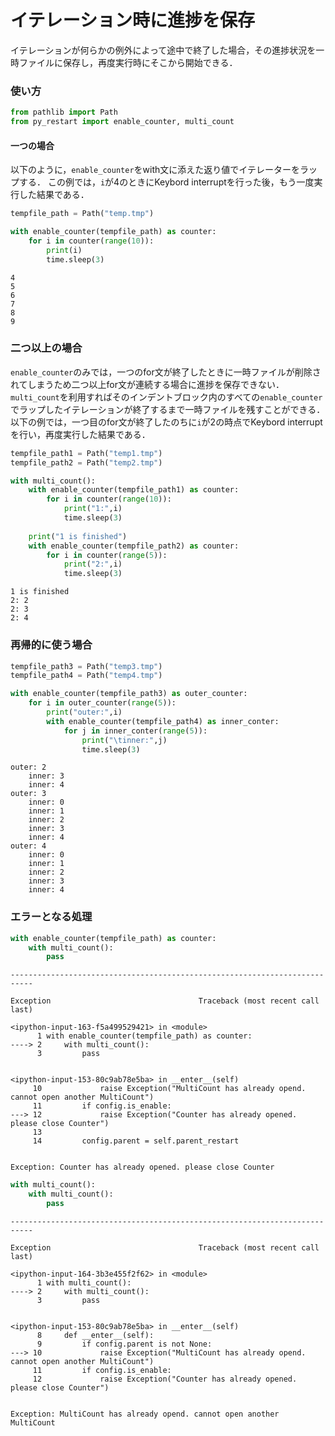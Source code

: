 # イテレーション時に進捗を保存
イテレーションが何らかの例外によって途中で終了した場合，その進捗状況を一時ファイルに保存し，再度実行時にそこから開始できる．

### 使い方

```python
from pathlib import Path
from py_restart import enable_counter, multi_count
```

#### 一つの場合 
以下のように，`enable_counter`をwith文に添えた返り値でイテレーターをラップする．
この例では，`i`が4のときにKeybord interruptを行った後，もう一度実行した結果である．

```python
tempfile_path = Path("temp.tmp")

with enable_counter(tempfile_path) as counter:
    for i in counter(range(10)):
        print(i)
        time.sleep(3)
```

    4
    5
    6
    7
    8
    9
    

### 二つ以上の場合 
`enable_counter`のみでは，一つのfor文が終了したときに一時ファイルが削除されてしまうため二つ以上for文が連続する場合に進捗を保存できない．`multi_count`を利用すればそのインデントブロック内のすべての`enable_counter`でラップしたイテレーションが終了するまで一時ファイルを残すことができる．以下の例では，一つ目のfor文が終了したのちに`i`が2の時点でKeybord interruptを行い，再度実行した結果である．

```python
tempfile_path1 = Path("temp1.tmp")
tempfile_path2 = Path("temp2.tmp")

with multi_count():
    with enable_counter(tempfile_path1) as counter:
        for i in counter(range(10)):
            print("1:",i)
            time.sleep(3)
            
    print("1 is finished")
    with enable_counter(tempfile_path2) as counter:
        for i in counter(range(5)):
            print("2:",i)
            time.sleep(3)
```

    1 is finished
    2: 2
    2: 3
    2: 4
    

### 再帰的に使う場合 


```python
tempfile_path3 = Path("temp3.tmp")
tempfile_path4 = Path("temp4.tmp")

with enable_counter(tempfile_path3) as outer_counter:
    for i in outer_counter(range(5)):
        print("outer:",i)
        with enable_counter(tempfile_path4) as inner_conter:
            for j in inner_conter(range(5)):
                print("\tinner:",j)
                time.sleep(3)
```

    outer: 2
    	inner: 3
    	inner: 4
    outer: 3
    	inner: 0
    	inner: 1
    	inner: 2
    	inner: 3
    	inner: 4
    outer: 4
    	inner: 0
    	inner: 1
    	inner: 2
    	inner: 3
    	inner: 4
    

###  エラーとなる処理


```python
with enable_counter(tempfile_path) as counter:
    with multi_count():
        pass
```


    ---------------------------------------------------------------------------

    Exception                                 Traceback (most recent call last)

    <ipython-input-163-f5a499529421> in <module>
          1 with enable_counter(tempfile_path) as counter:
    ----> 2     with multi_count():
          3         pass
    

    <ipython-input-153-80c9ab78e5ba> in __enter__(self)
         10             raise Exception("MultiCount has already opend. cannot open another MultiCount")
         11         if config.is_enable:
    ---> 12             raise Exception("Counter has already opened. please close Counter")
         13 
         14         config.parent = self.parent_restart
    

    Exception: Counter has already opened. please close Counter



```python
with multi_count():
    with multi_count():
        pass
```


    ---------------------------------------------------------------------------

    Exception                                 Traceback (most recent call last)

    <ipython-input-164-3b3e455f2f62> in <module>
          1 with multi_count():
    ----> 2     with multi_count():
          3         pass
    

    <ipython-input-153-80c9ab78e5ba> in __enter__(self)
          8     def __enter__(self):
          9         if config.parent is not None:
    ---> 10             raise Exception("MultiCount has already opend. cannot open another MultiCount")
         11         if config.is_enable:
         12             raise Exception("Counter has already opened. please close Counter")
    

    Exception: MultiCount has already opend. cannot open another MultiCount

